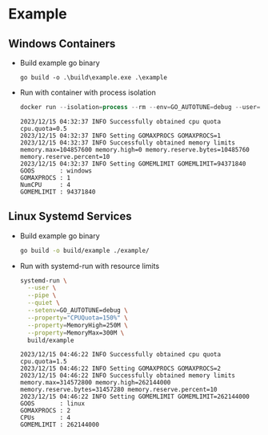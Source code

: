 # Example

## Windows Containers

- Build example go binary

  ```console
  go build -o .\build\example.exe .\example
  ```

- Run with container with process isolation

  ```powershell
  docker run --isolation=process --rm --env=GO_AUTOTUNE=debug --user=ContainerAdministrator --memory=100M --cpus=0.5 -v $PWD\build:C:\app mcr.microsoft.com/windows/nanoserver:2004 C:\app\example.exe
  ```

  ```console
  2023/12/15 04:32:37 INFO Successfully obtained cpu quota cpu.quota=0.5
  2023/12/15 04:32:37 INFO Setting GOMAXPROCS GOMAXPROCS=1
  2023/12/15 04:32:37 INFO Successfully obtained memory limits memory.max=104857600 memory.high=0 memory.reserve.bytes=10485760 memory.reserve.percent=10
  2023/12/15 04:32:37 INFO Setting GOMEMLIMIT GOMEMLIMIT=94371840
  GOOS       : windows
  GOMAXPROCS : 1
  NumCPU     : 4
  GOMEMLIMIT : 94371840
  ```

## Linux Systemd Services


- Build example go binary

  ```bash
  go build -o build/example ./example/
  ```

- Run with systemd-run with resource limits

  ```bash
  systemd-run \
    --user \
    --pipe \
    --quiet \
    --setenv=GO_AUTOTUNE=debug \
    --property="CPUQuota=150%" \
    --property=MemoryHigh=250M \
    --property=MemoryMax=300M \
    build/example
  ```

  ```
  2023/12/15 04:46:22 INFO Successfully obtained cpu quota cpu.quota=1.5
  2023/12/15 04:46:22 INFO Setting GOMAXPROCS GOMAXPROCS=2
  2023/12/15 04:46:22 INFO Successfully obtained memory limits memory.max=314572800 memory.high=262144000 memory.reserve.bytes=31457280 memory.reserve.percent=10
  2023/12/15 04:46:22 INFO Setting GOMEMLIMIT GOMEMLIMIT=262144000
  GOOS       : linux
  GOMAXPROCS : 2
  CPUs       : 4
  GOMEMLIMIT : 262144000
  ```
